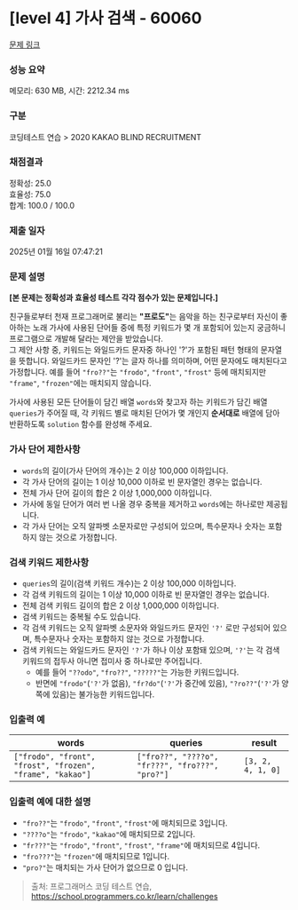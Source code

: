 # [level 4] 가사 검색 - 60060 

[문제 링크](https://school.programmers.co.kr/learn/courses/30/lessons/60060) 

### 성능 요약

메모리: 630 MB, 시간: 2212.34 ms

### 구분

코딩테스트 연습 > 2020 KAKAO BLIND RECRUITMENT

### 채점결과

정확성: 25.0<br/>효율성: 75.0<br/>합계: 100.0 / 100.0

### 제출 일자

2025년 01월 16일 07:47:21

### 문제 설명

<p><strong>[본 문제는 정확성과 효율성 테스트 각각 점수가 있는 문제입니다.]</strong></p>

<p>친구들로부터 천재 프로그래머로 불리는 <strong>"프로도"</strong>는 음악을 하는 친구로부터 자신이 좋아하는 노래 가사에 사용된 단어들 중에 특정 키워드가 몇 개 포함되어 있는지 궁금하니 프로그램으로 개발해 달라는 제안을 받았습니다.<br>
그 제안 사항 중, 키워드는 와일드카드 문자중 하나인 '?'가 포함된 패턴 형태의 문자열을 뜻합니다. 와일드카드 문자인 '?'는 글자 하나를 의미하며, 어떤 문자에도 매치된다고 가정합니다. 예를 들어  <code>"fro??"</code>는 <code>"frodo"</code>, <code>"front"</code>, <code>"frost"</code> 등에 매치되지만 <code>"frame"</code>, <code>"frozen"</code>에는 매치되지 않습니다.</p>

<p>가사에 사용된 모든 단어들이 담긴 배열 <code>words</code>와 찾고자 하는 키워드가 담긴 배열 <code>queries</code>가 주어질 때, 각 키워드 별로 매치된 단어가 몇 개인지 <strong>순서대로</strong> 배열에 담아 반환하도록 <code>solution</code> 함수를 완성해 주세요.</p>

<h3>가사 단어 제한사항</h3>

<ul>
<li><code>words</code>의 길이(가사 단어의 개수)는 2 이상 100,000 이하입니다.</li>
<li>각 가사 단어의 길이는 1 이상 10,000 이하로 빈 문자열인 경우는 없습니다.</li>
<li>전체 가사 단어 길이의 합은 2 이상 1,000,000 이하입니다.</li>
<li>가사에 동일 단어가 여러 번 나올 경우 중복을 제거하고 <code>words</code>에는 하나로만 제공됩니다.</li>
<li>각 가사 단어는 오직 알파벳 소문자로만 구성되어 있으며, 특수문자나 숫자는 포함하지 않는 것으로 가정합니다.</li>
</ul>

<h3>검색 키워드 제한사항</h3>

<ul>
<li><code>queries</code>의 길이(검색 키워드 개수)는 2 이상 100,000 이하입니다.</li>
<li>각 검색 키워드의 길이는 1 이상 10,000 이하로 빈 문자열인 경우는 없습니다.</li>
<li>전체 검색 키워드 길이의 합은 2 이상 1,000,000 이하입니다.</li>
<li>검색 키워드는 중복될 수도 있습니다.</li>
<li>각 검색 키워드는 오직 알파벳 소문자와 와일드카드 문자인 <code>'?'</code> 로만 구성되어 있으며, 특수문자나 숫자는 포함하지 않는 것으로 가정합니다.</li>
<li>검색 키워드는 와일드카드 문자인 <code>'?'</code>가 하나 이상 포함돼 있으며, <code>'?'</code>는 각 검색 키워드의 접두사 아니면 접미사 중 하나로만 주어집니다.

<ul>
<li>예를 들어 <code>"??odo"</code>, <code>"fro??"</code>, <code>"?????"</code>는 가능한 키워드입니다.</li>
<li>반면에 <code>"frodo"</code>(<code>'?'</code>가 없음), <code>"fr?do"</code>(<code>'?'</code>가 중간에 있음), <code>"?ro??"</code>(<code>'?'</code>가 양쪽에 있음)는 불가능한 키워드입니다.</li>
</ul></li>
</ul>

<h3>입출력 예</h3>
<table class="table">
        <thead><tr>
<th>words</th>
<th>queries</th>
<th>result</th>
</tr>
</thead>
        <tbody><tr>
<td><code>["frodo", "front", "frost", "frozen", "frame", "kakao"]</code></td>
<td><code>["fro??", "????o", "fr???", "fro???", "pro?"]</code></td>
<td><code>[3, 2, 4, 1, 0]</code></td>
</tr>
</tbody>
      </table>
<h3>입출력 예에 대한 설명</h3>

<ul>
<li><code>"fro??"</code>는 <code>"frodo"</code>, <code>"front"</code>, <code>"frost"</code>에 매치되므로 3입니다.</li>
<li><code>"????o"</code>는 <code>"frodo"</code>, <code>"kakao"</code>에 매치되므로 2입니다.</li>
<li><code>"fr???"</code>는 <code>"frodo"</code>, <code>"front"</code>, <code>"frost"</code>, <code>"frame"</code>에 매치되므로 4입니다.</li>
<li><code>"fro???"</code>는 <code>"frozen"</code>에 매치되므로 1입니다.</li>
<li><code>"pro?"</code>는 매치되는 가사 단어가 없으므로 0 입니다.</li>
</ul>


> 출처: 프로그래머스 코딩 테스트 연습, https://school.programmers.co.kr/learn/challenges